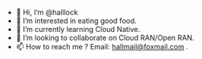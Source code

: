 - 👋 Hi, I’m @halllock
- 👀 I’m interested in eating good food.
- 🌱 I’m currently learning Cloud Native.
- 💞️ I’m looking to collaborate on Cloud RAN/Open RAN.
- 📫 How to reach me ? Email: hallmail@foxmail.com .

<!---
halllock/halllock is a ✨ special ✨ repository because its `README.md` (this file) appears on your GitHub profile.
You can click the Preview link to take a look at your changes.
--->
